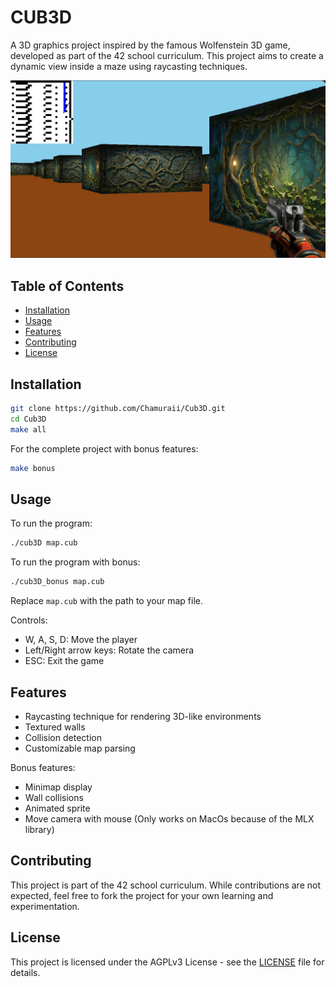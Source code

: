 # CUB3D

A 3D graphics project inspired by the famous Wolfenstein 3D game, developed as part of the 42 school curriculum. This project aims to create a dynamic view inside a maze using raycasting techniques.

![Preview](preview.png)

## Table of Contents
- [Installation](#installation)
- [Usage](#usage)
- [Features](#features)
- [Contributing](#contributing)
- [License](#license)

## Installation

```bash
git clone https://github.com/Chamuraii/Cub3D.git
cd Cub3D
make all
```

For the complete project with bonus features:

```bash
make bonus
```

## Usage

To run the program:

```bash
./cub3D map.cub
```
To run the program with bonus:

```bash
./cub3D_bonus map.cub
```

Replace `map.cub` with the path to your map file.

Controls:
- W, A, S, D: Move the player
- Left/Right arrow keys: Rotate the camera
- ESC: Exit the game

## Features

- Raycasting technique for rendering 3D-like environments
- Textured walls
- Collision detection
- Customizable map parsing

Bonus features:
- Minimap display
- Wall collisions
- Animated sprite
- Move camera with mouse (Only works on MacOs because of the MLX library)

## Contributing

This project is part of the 42 school curriculum. While contributions are not expected, feel free to fork the project for your own learning and experimentation.

## License

This project is licensed under the AGPLv3 License - see the [LICENSE](LICENSE) file for details.
